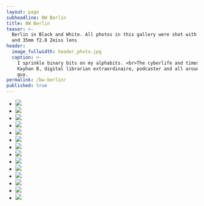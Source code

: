 ```yaml
---
layout: page
subheadline: BW Berlin
title: BW Berlin
teaser: >-
  Berlin in Black and White. All photos in this gallery were shot with a Sony A7
  and 35mm f2.8 Zeiss lens
header:
  image_fullwidth: header_photo.jpg
  caption: >-
    I sprinkle binary bits on my alphabits. <br>The cyberlife and times of
    Kayhan B, digital librarian extraordinaire, podcaster and all around nice
    guy.
permalink: /bw-berlin/
published: true
---
```


<ul class="clearing-thumbs small-block-grid-3" data-clearing>
  <li><a href="https://s3.amazonaws.com/nanonerd.io/images/bw-berlin/DSC0473-2.jpg"><img  data-caption="Ku'Damm" class="th" src="https://s3.amazonaws.com/nanonerd.io/images/bw-berlin/DSC0473-2-thumb.jpg"></a></li>
  <li><a href="https://s3.amazonaws.com/nanonerd.io/images/bw-berlin/DSC0589-2.jpg"><img  data-caption="Savignyplatz S-Bahn Art" class="th" src="https://s3.amazonaws.com/nanonerd.io/images/bw-berlin/DSC0589-2-thumb.jpg"></a></li>
  <li><a href="https://s3.amazonaws.com/nanonerd.io/images/bw-berlin/DSC0658-2.jpg"><img  data-caption="Spandau by Night" class="th" src="https://s3.amazonaws.com/nanonerd.io/images/bw-berlin/DSC0658-2-thumb.jpg"></a></li>
  <li><a href="https://s3.amazonaws.com/nanonerd.io/images/bw-berlin/DSC0660-2.jpg"><img  data-caption="Spandau U Bahn by Night" class="th" src="https://s3.amazonaws.com/nanonerd.io/images/bw-berlin/DSC0660-2-thumb.jpg"></a></li>
  <li><a href="https://s3.amazonaws.com/nanonerd.io/images/bw-berlin/DSC0850-2.jpg"><img  data-caption="Crowd at Potsdamer Platz" class="th" src="https://s3.amazonaws.com/nanonerd.io/images/bw-berlin/DSC0850-2-thumb.jpg"></a></li>
  <li><a href="https://s3.amazonaws.com/nanonerd.io/images/bw-berlin/DSC0858-2.jpg"><img  data-caption="Lady Photographer in Trabant" class="th" src="https://s3.amazonaws.com/nanonerd.io/images/bw-berlin/DSC0858-2-thumb.jpg"></a></li>
  <li><a href="https://s3.amazonaws.com/nanonerd.io/images/bw-berlin/DSC0877-2.jpg"><img  data-caption="Brandenburg Gate" class="th" src="https://s3.amazonaws.com/nanonerd.io/images/bw-berlin/DSC0877-2-thumb.jpg"></a></li>
  <li><a href="https://s3.amazonaws.com/nanonerd.io/images/bw-berlin/DSC1191-2.jpg"><img  data-caption="View from Prenzlauer Allee" class="th" src="https://s3.amazonaws.com/nanonerd.io/images/bw-berlin/DSC1191-2-thumb.jpg"></a></li>
  <li><a href="https://s3.amazonaws.com/nanonerd.io/images/bw-berlin/DSC1218-2.jpg"><img  data-caption="Marx and Engels" class="th" src="https://s3.amazonaws.com/nanonerd.io/images/bw-berlin/DSC1218-2-thumb.jpg"></a></li>
  <li><a href="https://s3.amazonaws.com/nanonerd.io/images/bw-berlin/DSC1220-2.jpg"><img  data-caption="Male Statue by Spree" class="th" src="https://s3.amazonaws.com/nanonerd.io/images/bw-berlin/DSC1220-2-thumb.jpg"></a></li>
  <li><a href="https://s3.amazonaws.com/nanonerd.io/images/bw-berlin/DSC1222-2.jpg"><img  data-caption="Female Statue by Spree" class="th" src="https://s3.amazonaws.com/nanonerd.io/images/bw-berlin/DSC1222-2-thumb.jpg"></a></li>
  <li><a href="https://s3.amazonaws.com/nanonerd.io/images/bw-berlin/DSC1231-2.jpg"><img  data-caption="Bode Museum by Spree" class="th" src="https://s3.amazonaws.com/nanonerd.io/images/bw-berlin/DSC1231-2-thumb.jpg"></a></li>
  <li><a href="https://s3.amazonaws.com/nanonerd.io/images/bw-berlin/DSC1464-2.jpg"><img  data-caption="Communist Art at Alexanderplatz" class="th" src="https://s3.amazonaws.com/nanonerd.io/images/bw-berlin/DSC1464-2-thumb.jpg"></a></li>
  <li><a href="https://s3.amazonaws.com/nanonerd.io/images/bw-berlin/DSC1482-2.jpg"><img  data-caption="The Moskau on Karl-Marx Allee" class="th" src="https://s3.amazonaws.com/nanonerd.io/images/bw-berlin/DSC1482-2-thumb.jpg"></a></li>
</ul>
